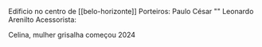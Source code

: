 Edíficio no centro de [[belo-horizonte]]
Porteiros:
Paulo César ""
Leonardo 
Arenilto 
Acessorista:

Celina, mulher grisalha começou 2024